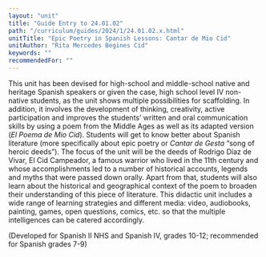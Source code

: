 ```yaml
---
layout: "unit"
title: "Guide Entry to 24.01.02"
path: "/curriculum/guides/2024/1/24.01.02.x.html"
unitTitle: "Epic Poetry in Spanish Lessons: Cantar de Mio Cid"
unitAuthor: "Rita Mercedes Begines Cid"
keywords: ""
recommendedFor: ""
---
```

<main>
        <p>This unit has been devised for high-school and middle-school native and heritage Spanish speakers or given the case, high school level IV non-native students, as the unit shows multiple possibilities for scaffolding. In addition, it involves the development of thinking, creativity, active participation and improves the students&rsquo; written and oral communication skills by using a poem from the Middle Ages as well as its adapted version (<em>El Poema de Mio Cid</em>). Students will get to know better about Spanish literature (more specifically about epic poetry or <em>Cantar de Gesta </em>&ldquo;song of heroic deeds&rdquo;). The focus of the unit will be the deeds of Rodrigo D&iacute;az de Vivar, El Cid Campeador, a famous warrior who lived in the 11th century and whose accomplishments led to a number of historical accounts, legends and myths that were passed down orally. Apart from that, students will also learn about the historical and geographical context of the poem to broaden their understanding of this piece of literature. This didactic unit includes a wide range of learning strategies and different media: video, audiobooks, painting, games, open questions, comics, etc. so that the multiple intelligences can be catered accordingly.</p>
        <p>(Developed for Spanish II NHS and Spanish IV, grades 10-12; recommended for Spanish grades 7-9)</p>
</main>
